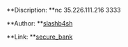 **Discription: **nc 35.226.111.216 3333

**Author: **<a href="https://twitter.com/slashb4sh">slashb4sh</a>

**Link: **<a href="https://drive.google.com/file/d/1c4YfuG5lSBnLNrBxGMEh1VMew8p0pPLi/view?usp=sharing">secure_bank</a>
